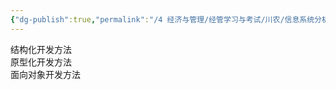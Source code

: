 ```yaml
---
{"dg-publish":true,"permalink":"/4 经济与管理/经管学习与考试/川农/信息系统分析与设计/软件开发方法/","title":"软件开发方法"}
---
```



结构化开发方法  
原型化开发方法  
面向对象开发方法